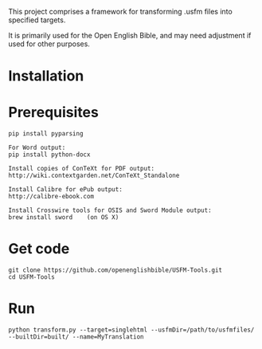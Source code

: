 This project comprises a framework for transforming .usfm files into specified targets.

It is primarily used for the Open English Bible, and may need adjustment if used for other purposes.

# Installation

# Prerequisites

    pip install pyparsing
    
    For Word output:
    pip install python-docx
    
    Install copies of ConTeXt for PDF output:
    http://wiki.contextgarden.net/ConTeXt_Standalone
    
    Install Calibre for ePub output:
    http://calibre-ebook.com
    
    Install Crosswire tools for OSIS and Sword Module output:
    brew install sword    (on OS X)

# Get code

    git clone https://github.com/openenglishbible/USFM-Tools.git
    cd USFM-Tools

# Run

    python transform.py --target=singlehtml --usfmDir=/path/to/usfmfiles/ --builtDir=built/ --name=MyTranslation

